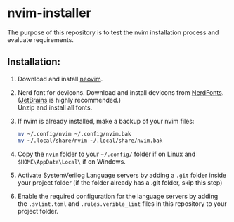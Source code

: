 # nvim-installer
The purpose of this repository is to test the nvim installation process and evaluate requirements.
## Installation:
1. Download and install [neovim](https://github.com/neovim/neovim/releases/).
3. Nerd font for devicons. Download and install devicons from [NerdFonts](https://www.nerdfonts.com/font-downloads). <br>
([JetBrains](https://github.com/ryanoasis/nerd-fonts/releases/download/v3.1.1/JetBrainsMono.zip) is highly recommended.)<br>
Unzip and install all fonts.
4. If nvim is already installed, make a backup of your nvim files:
   
   ```bash
   mv ~/.config/nvim ~/.config/nvim.bak
   mv ~/.local/share/nvim ~/.local/share/nvim.bak
   ```
5. Copy the ``nvim`` folder to your ``~/.config/`` folder if on Linux and ``$HOME\AppData\Local\`` if on Windows.
7. Activate SystemVerilog Language servers by adding a ``.git`` folder inside your project folder (if the folder already has a .git folder, skip this step)
8. Enable the required configuration for the language servers by adding the ``.svlint.toml`` and ``.rules.verible_lint`` files in this repository to your project folder.
